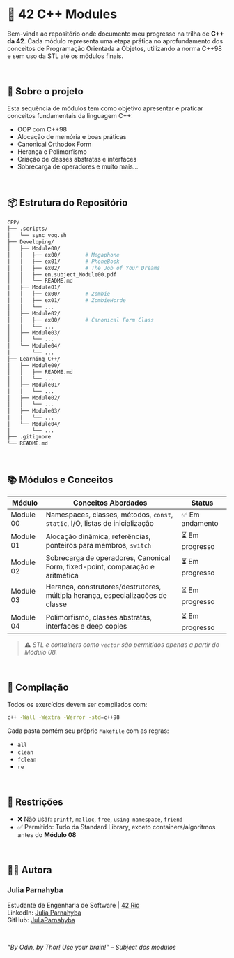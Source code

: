 
# 🚀 42 C++ Modules

Bem-vinda ao repositório onde documento meu progresso na trilha de **C++ da 42**. Cada módulo representa uma etapa prática no aprofundamento dos conceitos de Programação Orientada a Objetos, utilizando a norma C++98 e sem uso da STL até os módulos finais.

<br>

## 🧠 Sobre o projeto

Esta sequência de módulos tem como objetivo apresentar e praticar conceitos fundamentais da linguagem C++:

- OOP com C++98
- Alocação de memória e boas práticas
- Canonical Orthodox Form
- Herança e Polimorfismo
- Criação de classes abstratas e interfaces
- Sobrecarga de operadores e muito mais...

<br>

## 📦 Estrutura do Repositório

```bash
CPP/
├── .scripts/
│   └── sync_vog.sh
├── Developing/
│   ├── Module00/
│   │   ├── ex00/        # Megaphone
│   │   ├── ex01/        # PhoneBook
│   │   ├── ex02/        # The Job of Your Dreams
│   │   ├── en.subject_Module00.pdf
│   │   └── README.md
│   ├── Module01/
│   │   ├── ex00/        # Zombie
│   │   ├── ex01/        # ZombieHorde
│   │   └── ...
│   ├── Module02/
│   │   ├── ex00/        # Canonical Form Class
│   │   └── ...
│   ├── Module03/
│   │   └── ...
│   └── Module04/
│       └── ...
├── Learning_C++/
│   ├── Module00/
│   │   ├── README.md
│   │   └── ...
│   ├── Module01/
│   │   └── ...
│   ├── Module02/
│   │   └── ...
│   ├── Module03/
│   │   └── ...
│   └── Module04/
│       └── ...
├── .gitignore
└── README.md
```

<br>

## 📚 Módulos e Conceitos

| Módulo    | Conceitos Abordados                                                            | Status         |
| --------- | ------------------------------------------------------------------------------ | -------------- |
| Module 00 | Namespaces, classes, métodos, `const`, `static`, I/O, listas de inicialização  | ✅ Em andamento |
| Module 01 | Alocação dinâmica, referências, ponteiros para membros, `switch`               | ⏳ Em progresso |
| Module 02 | Sobrecarga de operadores, Canonical Form, fixed-point, comparação e aritmética | ⏳ Em progresso |
| Module 03 | Herança, construtores/destrutores, múltipla herança, especializações de classe | ⏳ Em progresso |
| Module 04 | Polimorfismo, classes abstratas, interfaces e deep copies                      | ⏳ Em progresso |

> ⚠️ *STL e containers como `vector` são permitidos apenas a partir do Módulo 08.*

<br>

## 🧪 Compilação

Todos os exercícios devem ser compilados com:

```bash
c++ -Wall -Wextra -Werror -std=c++98
```

Cada pasta contém seu próprio `Makefile` com as regras:

* `all`
* `clean`
* `fclean`
* `re`

<br>

## 🧯 Restrições

* ❌ Não usar: `printf`, `malloc`, `free`, `using namespace`, `friend`
* ✅ Permitido: Tudo da Standard Library, exceto containers/algoritmos antes do **Módulo 08**

<br>

## 🧑‍💻 Autora

### Julia Parnahyba
Estudante de Engenharia de Software | [42 Rio](https://42.rio)
<br>LinkedIn: [Julia Parnahyba](https://www.linkedin.com/in/juliaparnahyba/)
<br>GitHub: [JuliaParnahyba](https://github.com/JuliaParnahyba)

<br>

*“By Odin, by Thor! Use your brain!” – Subject dos módulos*



